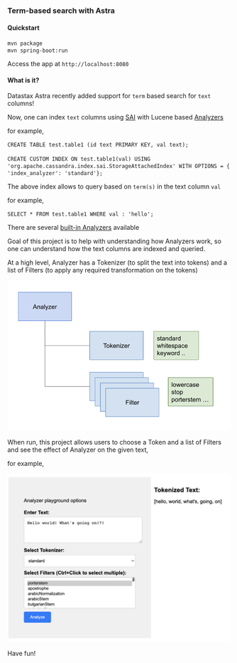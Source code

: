 ### Term-based search with Astra

#### Quickstart

```
mvn package
mvn spring-boot:run
```

Access the app at `http://localhost:8080`

#### What is it? 
Datastax Astra recently added support for `term` based search for `text` columns!

Now, one can index `text` columns using [SAI](https://docs.datastax.com/en/cql/astra/docs/developing/indexing/sai/sai-concepts.html) with Lucene based [Analyzers](https://lucene.apache.org/core/8_0_0/core/org/apache/lucene/analysis/Analyzer.html) 

for example,
```
CREATE TABLE test.table1 (id text PRIMARY KEY, val text);

CREATE CUSTOM INDEX ON test.table1(val) USING 'org.apache.cassandra.index.sai.StorageAttachedIndex' WITH OPTIONS = { 'index_analyzer': 'standard'};
```

The above index allows to query based on `term(s)` in the text column `val`

for example, 
```
SELECT * FROM test.table1 WHERE val : 'hello';
```
There are several [built-in Analyzers](https://github.com/apache/lucene/tree/main/lucene/analysis/common/src/java/org/apache/lucene/analysis) available

Goal of this project is to help with understanding how Analyzers work, so one can understand how the text columns are indexed and queried.

At a high level, Analyzer has a Tokenizer (to split the text into tokens) and a list of Filters (to apply any required transformation on the tokens)

![image](images/ss.png)

When run, this project allows users to choose a Token and a list of Filters and see the effect of Analyzer on the given text,

for example,

![image](images/ss1.png)

Have fun!